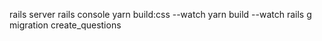 rails server
rails console
yarn build:css --watch
yarn build --watch
rails g migration create_questions